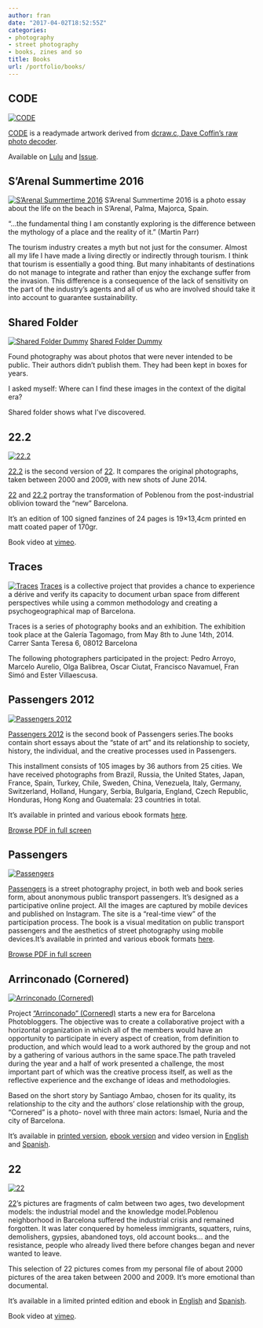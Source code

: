 ```yaml
---
author: fran
date: "2017-04-02T18:52:55Z"
categories:
- photography
- street photography
- books, zines and so
title: Books
url: /portfolio/books/
---
```


## CODE
[![CODE](X1V16641.jpg)](/blog/2019/05/29/code-by-r-mutt/) 

[CODE]((/blog/2019/05/29/code-by-r-mutt/)) is a readymade artwork derived from [dcraw.c, Dave Coffin’s raw photo decoder](https://www.dechifro.org/dcraw/). 

Available on [Lulu](https://www.lulu.com/en/shop/fran-sim%C3%B3/code-by-rmutt/paperback/product-1wk5j69d.html?page=1&pageSize=4) and [Issue](https://issuu.com/fransimo/docs/code_by_mutt).


## S’Arenal Summertime 2016
[![S’Arenal Summertime 2016](SArenal-Summertime-COVER.jpg)](/blog/2017/04/02/sarenal-summertime-2016/)
S’Arenal Summertime 2016 is a photo essay about the life on the beach in S’Arenal, Palma, Majorca, Spain.

“…the fundamental thing I am constantly exploring is the difference between the mythology of a place and the reality of it.” (Martin Parr)

The tourism industry creates a myth but not just for the consumer. Almost all my life I have made a living directly or indirectly through tourism. I think that tourism is essentially a good thing. But many inhabitants of destinations do not manage to integrate and rather than enjoy the exchange suffer from the invasion. This difference is a consequence of the lack of sensitivity on the part of the industry’s agents and all of us who are involved should take it into account to guarantee sustainability.

## Shared Folder 
[![Shared Folder Dummy](DSCF3138.jpg)](/blog/2016/05/07/shared-folder-dummy/)
[Shared Folder Dummy](/blog/2016/05/07/shared-folder-dummy/)

Found photography was about photos that were never intended to be public. Their authors didn’t publish them. They had been kept in boxes for years.

I asked myself: Where can I find these images in the context of the digital era?

Shared folder shows what I’ve discovered.

## 22.2
[![22.2](0013_018_GSC_2765_cover.jpg)](/blog/2016/05/07/shared-folder-dummy/)

[22.2](/blog/2015/04/23/22-2/) is the second version of [22](/blog/2010/01/14/22/). It compares the original photographs, taken between 2000 and 2009, with new shots of June 2014.

[22](/blog/2010/01/14/22/) and [22.2](/blog/2015/04/23/22-2/) portray the transformation of Poblenou from the post-industrial oblivion toward the “new” Barcelona.

It’s an edition of 100 signed fanzines of 24 pages is 19×13,4cm printed en matt coated paper of 170gr.

Book video at [vimeo](https://vimeo.com/130670327).

## Traces
[![Traces](DSCF1438-2.jpg)](/blog/2014/05/02/traces-2013-12-07-barcelona/)
[Traces](/blog/2014/05/02/traces-2013-12-07-barcelona/) is a collective project that provides a chance to experience a dérive and verify its capacity to document urban space from different perspectives while using a common methodology and creating a psychogeographical map of Barcelona.

Traces is a series of photography books and an exhibition. The exhibition took place at the Galería Tagomago, from May 8th to June 14th, 2014. Carrer Santa Teresa 6, 08012 Barcelona

The following photographers participated in the project: Pedro Arroyo, Marcelo Aurelio, Olga Balibrea, Oscar Ciutat, Francisco Navamuel, Fran Simó and Ester Villaescusa.

## Passengers 2012
[![Passengers 2012](passengers_2012_cover_en.jpg)](/blog/2013/11/16/passengers-2012/)


[Passengers 2012](/blog/2013/11/16/passengers-2012/) is the second book of Passengers series.The books contain short essays about the “state of art” and its relationship to society, history, the individual, and the creative processes used in Passengers.

This installment consists of 105 images by 36 authors from 25 cities. We have received photographs from Brazil, Russia, the United States, Japan, France, Spain, Turkey, Chile, Sweden, China, Venezuela, Italy, Germany, Switzerland, Holland, Hungary, Serbia, Bulgaria, England, Czech Republic, Honduras, Hong Kong and Guatemala: 23 countries in total.

It’s available in printed and various ebook formats [here](http://passengers-streetphotography.com/eds/).

[Browse PDF in full screen](http://issuu.com/fransimo/docs/en_passengers_2012-e?e=2922899/5647796)

## Passengers

[![Passengers](passengers_product_thumbnail.jpg)](http://passengers-streetphotography.com/eds/)

[Passengers](http://passengers-streetphotography.com/eds/) is a street photography project, in both web and book series form, about anonymous public transport passengers. It’s designed as a participative online project. All the images are captured by mobile devices and published on Instagram. The site is a “real-time view” of the participation process. The book is a visual meditation on public transport passengers and the aesthetics of street photography using mobile devices.It’s available in printed and various ebook formats [here](http://passengers-streetphotography.com/eds/).

[Browse PDF in full screen](http://issuu.com/fransimo/docs/passaengers_v4_1_4_full_en_pdf?e=2922899/3360814)

## Arrinconado (Cornered)

[![Arrinconado (Cornered)](arrinconado_product_thumbnail.jpg)](http://arrinconado.barcelonaphotobloggers.org/)

Project [“Arrinconado” (Cornered)](http://arrinconado.barcelonaphotobloggers.org/) starts a new era for Barcelona Photobloggers. The objective was to create a collaborative project with a horizontal organization in which all of the members would have an opportunity to participate in every aspect of creation, from definition to production, and which would lead to a work authored by the group and not by a gathering of various authors in the same space.The path traveled during the year and a half of work presented a challenge, the most important part of which was the creative process itself, as well as the reflective experience and the exchange of ideas and methodologies.

Based on the short story by Santiago Ambao, chosen for its quality, its relationship to the city and the authors’ close relationship with the group, “Cornered” is a photo- novel with three main actors: Ismael, Nuria and the city of Barcelona.

It’s available in [printed version](http://www.lulu.com/shop/barcelona-photobloggers/arrinconado/paperback/product-15571787.html), [ebook version](http://www.lulu.com/shop/barcelona-photobloggers/arrinconado-ebook-edition/ebook/product-18560631.html) and video version in [English](https://vimeo.com/31446721) and [Spanish](https://vimeo.com/22812002).

## 22

[![22](22_cover.jpg)](/blog/2010/01/14/22/)

[22](/blog/2010/01/14/22/)’s pictures are fragments of calm between two ages, two development models: the industrial model and the knowledge model.Poblenou neighborhood in Barcelona suffered the industrial crisis and remained forgotten. It was later conquered by homeless immigrants, squatters, ruins, demolishers, gypsies, abandoned toys, old account books… and the resistance, people who already lived there before changes began and never wanted to leave.

This selection of 22 pictures comes from my personal file of about 2000 pictures of the area taken between 2000 and 2009. It’s more emotional than documental.

It’s available in a limited printed edition and ebook in [English](http://www.lulu.com/shop/fran-sim%C3%B3/22/ebook/product-20663836.html) and [Spanish](http://www.lulu.com/shop/fran-sim%C3%B3/22/ebook/product-18680983.html).

Book video at [vimeo](https://vimeo.com/130667877).


